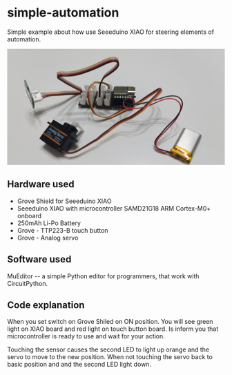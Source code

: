 # simple-automation
Simple example about how use Seeeduino XIAO for steering elements of automation.

![Sample automation system](/sample_automation_system%20_20250125.jpg)

## Hardware used
- Grove Shield for Seeeduino XIAO
- Seeeduino XIAO  with microcontroller SAMD21G18 ARM Cortex-M0+ onboard
- 250mAh Li-Po Battery
- Grove - TTP223-B touch button
- Grove - Analog servo

## Software used
MuEditor --  a simple Python editor for programmers, that work with CircuitPython.

## Code explanation
When you set switch on Grove Shiled on ON position. You will see green light on XIAO board and red light on touch button board.
Is inform you that microcontroller is ready to use and wait for your action.

Touching the sensor causes the second LED to light up orange and the servo to move to the new position.
When not touching the servo back to basic position and and the second LED light down.
